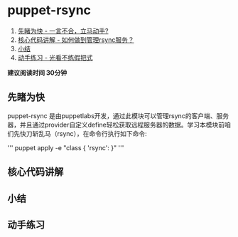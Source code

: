 # puppet-rsync

1. [先睹为快 - 一言不合，立马动手?](#先睹为快)
2. [核心代码讲解 - 如何做到管理rsync服务？](#核心代码讲解)
3. [小结](##小结)
4. [动手练习 - 光看不练假把式](##动手练习)

**建议阅读时间 30分钟**
## 先睹为快
puppet-rsync 是由puppetlabs开发，通过此模块可以管理rsync的客户端、服务器，并且通过provider自定义define轻松获取远程服务器的数据。学习本模块前咱们先快刀斩乱马（rsync），在命令行执行如下命令:

'''
  puppet apply -e "class { 'rsync': }"
'''

## 核心代码讲解

## 小结

## 动手练习